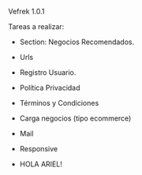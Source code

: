 Vefrek 1.0.1

Tareas a realizar:

- Section: Negocios Recomendados.
- Urls
- Registro Usuario.
- Política Privacidad
- Términos y Condiciones
- Carga negocios (tipo ecommerce)
- Mail
- Responsive


- HOLA ARIEL!
